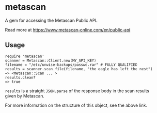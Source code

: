 metascan
===

A gem for accessing the Metascan Public API.

Read more at https://www.metascan-online.com/en/public-api

Usage
---
    require 'metascan'
    scanner = Metascan::Client.new(MY_API_KEY) 
    filename = "/etc/unwise-backups/passwd.rar" # FULLY QUALIFIED
    results = scanner.scan_file(filename, "the eagle has left the nest")
    => <Metascan::Scan ... >
    results.clean?
    => true

`results` is a straight `JSON.parse` of the response body in the scan results given by Metascan.

For more information on the structure of this object, see the above link.
